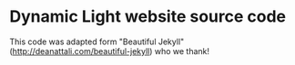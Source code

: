 # Dynamic Light website source code

This code was adapted form "Beautiful Jekyll" (http://deanattali.com/beautiful-jekyll) who we thank! 
